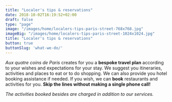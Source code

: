 ```yaml
---
title: "Localer's tips & reservations"
date: 2018-10-02T16:19:52+02:00
draft: false
type: "page"
image: "/images/home/localers-tips-paris-street-768x768.jpg"
imageBig: "/images/home/localers-tips-paris-street-1024x1024.jpg"
title: "Localer's tips & reservations"
button: true
buttonSlug: 'what-we-do/'
---
```


*Aux quatre coins de Paris* creates for you a **bespoke travel plan** according to your wishes and expectations for your stay. We suggest you itineraries, activities and places to eat or to do shopping. We can also provide you hotel booking assistance if needed. If you wish, we can **book** restaurants and activities for you. **Skip the lines without making a single phone call!**

*The activities booked besides are charged in addition to our services.*
